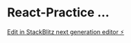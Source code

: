 # React-Practice ...

[Edit in StackBlitz next generation editor ⚡️](https://stackblitz.com/~/github.com/ANU-2524/React-Practice-)
